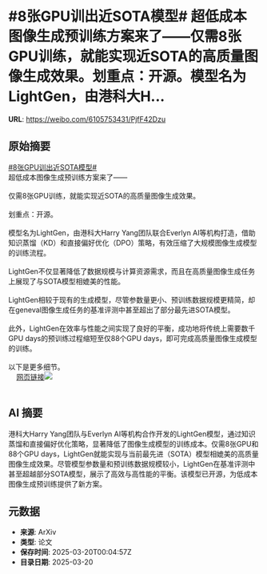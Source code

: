 # #8张GPU训出近SOTA模型# 超低成本图像生成预训练方案来了——仅需8张GPU训练，就能实现近SOTA的高质量图像生成效果。划重点：开源。模型名为LightGen，由港科大H...

**URL**: https://weibo.com/6105753431/PjfF42Dzu

## 原始摘要

<a href="https://m.weibo.cn/search?containerid=231522type%3D1%26t%3D10%26q%3D%238%E5%BC%A0GPU%E8%AE%AD%E5%87%BA%E8%BF%91SOTA%E6%A8%A1%E5%9E%8B%23&amp;extparam=%238%E5%BC%A0GPU%E8%AE%AD%E5%87%BA%E8%BF%91SOTA%E6%A8%A1%E5%9E%8B%23" data-hide=""><span class="surl-text">#8张GPU训出近SOTA模型#</span></a> <br>超低成本图像生成预训练方案来了——<br><br>仅需8张GPU训练，就能实现近SOTA的高质量图像生成效果。<br><br>划重点：开源。<br><br>模型名为LightGen，由港科大Harry Yang团队联合Everlyn AI等机构打造，借助知识蒸馏（KD）和直接偏好优化（DPO）策略，有效压缩了大规模图像生成模型的训练流程。<br><br>LightGen不仅显著降低了数据规模与计算资源需求，而且在高质量图像生成任务上展现了与SOTA模型相媲美的性能。<br><br>LightGen相较于现有的生成模型，尽管参数量更小、预训练数据规模更精简，却在geneval图像生成任务的基准评测中甚至超出了部分最先进SOTA模型。<br><br>此外，LightGen在效率与性能之间实现了良好的平衡，成功地将传统上需要数千GPU days的预训练过程缩短至仅88个GPU days，即可完成高质量图像生成模型的训练。<br><br>以下是更多细节。<br><a href="https://weibo.cn/sinaurl?u=https%3A%2F%2Fmp.toutiao.com%2Fprofile_v4%2Fgraphic%2Fpreview%3Fpgc_id%3D7483368874113745417" data-hide=""><span class="url-icon"><img style="width: 1rem;height: 1rem" src="https://h5.sinaimg.cn/upload/2015/09/25/3/timeline_card_small_web_default.png" referrerpolicy="no-referrer"></span><span class="surl-text">网页链接</span></a><img style="" src="https://tvax3.sinaimg.cn/large/006Fd7o3gy1hzm5rp9kd9j30u00u0e81.jpg" referrerpolicy="no-referrer"><br><br>

## AI 摘要

港科大Harry Yang团队与Everlyn AI等机构合作开发的LightGen模型，通过知识蒸馏和直接偏好优化策略，显著降低了图像生成模型的训练成本。仅需8张GPU和88个GPU days，LightGen就能实现与当前最先进（SOTA）模型相媲美的高质量图像生成效果。尽管模型参数量和预训练数据规模较小，LightGen在基准评测中甚至超越部分SOTA模型，展示了高效与高性能的平衡。该模型已开源，为低成本图像生成预训练提供了新方案。

## 元数据

- **来源**: ArXiv
- **类型**: 论文
- **保存时间**: 2025-03-20T00:04:57Z
- **目录日期**: 2025-03-20
